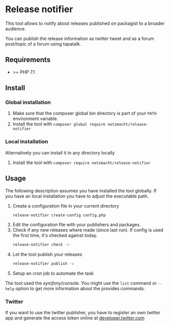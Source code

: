 Release notifier
================

This tool allows to notify about releases published on packagist to a broader audience. 

You can publish the release information as twitter tweet and as a forum post/topic of a forum using tapatalk.

Requirements
------------

 - \>= PHP 7.1

Install
-------

### Global installation 

 1. Make sure that the composer global bin directory is part of your `PATH` environment variable.
 2. Install the tool with `composer global require netzmacht/release-notifier` 
 
### Local installation

Alternatively you can install it in any directory locally

 1. Install the tool with `composer require netzmacht/release-notifier`
 

Usage
-----

The following description assumes you have installed the tool globally. If you have an local installation you have to
adjust the executable path.

 1. Create a configuration file in your current directory 
    ```bash
    release-notifier create-config config.php
    ```
 2. Edit the configuration file with your publishers and packages.
 3. Check if any new releases where made (since last run). If config is used the first time, it's checked against today.
    ```bash
    release-notifier check -v
    ```
 4. Let the tool publish your releases
    ```bash
    release-notifier publish -v
    ``` 
 5. Setup an cron job to automate the task
 
The tool used the *symfony/console*. You might use the `list` command or `--help` option to get more information about
the provides commands.

### Twitter

If you want to use the twitter publisher, you have to register an own twitter app and generate the access token online
at [developer.twitter.com](https://developer.twitter.com)
